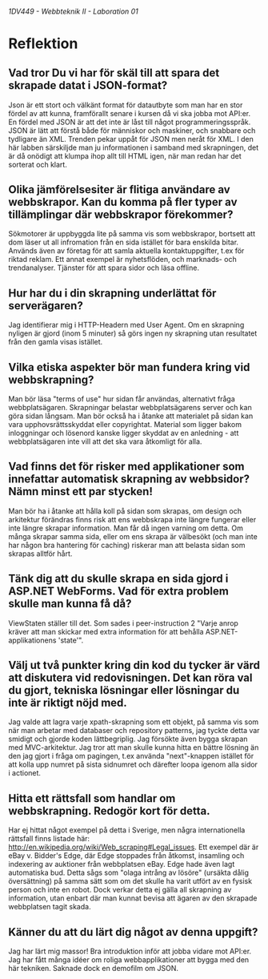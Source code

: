 <h6>1DV449 - Webbteknik II - Laboration 01</h6>
<h1>Reflektion</h1>
<h2>Vad tror Du vi har för skäl till att spara det skrapade datat i JSON-format?</h2>
<p>
Json är ett stort och välkänt format för datautbyte som man har en stor fördel av att kunna, framförallt senare i kursen då vi ska jobba mot API:er. En fördel med JSON är att det inte är låst till något programmeringsspråk. JSON är lätt att förstå både för människor och maskiner, och snabbare och tydligare än XML. Trenden pekar uppåt för JSON men neråt för XML. I den här labben särskiljde man ju informationen i samband med skrapningen, det är då onödigt att klumpa ihop allt till HTML igen, när man redan har det sorterat och klart.
</p>
<h2>Olika jämförelsesiter är flitiga användare av webbskrapor. Kan du komma på fler typer av tillämplingar där webbskrapor förekommer?</h2>
<p>
Sökmotorer är uppbyggda lite på samma vis som webbskrapor, bortsett att dom läser ut all infromation från en sida istället för bara enskilda bitar. Används även av företag för att samla aktuella kontaktuppgifter, t.ex för riktad reklam. Ett annat exempel är nyhetsflöden, och marknads- och trendanalyser. Tjänster för att spara sidor och läsa offline.
</p>
<h2>Hur har du i din skrapning underlättat för serverägaren?</h2>
<p>
Jag identifierar mig i HTTP-Headern med User Agent. Om en skrapning nyligen är gjord (inom 5 minuter) så görs ingen ny skrapning utan resultatet från den gamla visas istället.
</p>
<h2>Vilka etiska aspekter bör man fundera kring vid webbskrapning?</h2>
<p>
Man bör läsa "terms of use" hur sidan får användas, alternativt fråga webbplatsägaren. Skrapningar belastar webbplatsägarens server och kan göra sidan långsam. Man bör också ha i åtanke att materialet på sidan kan vara upphovsrättsskyddat eller copyrightat. Material som ligger bakom inloggningar och lösenord kanske ligger skyddat av en anledning - att webbplatsägaren inte vill att det ska vara åtkomligt för alla.
</p>
<h2>Vad finns det för risker med applikationer som innefattar automatisk skrapning av webbsidor? Nämn minst ett par stycken!</h2>
<p>
Man bör ha i åtanke att hålla koll på sidan som skrapas, om design och arkitektur förändras finns risk att ens webbskrapa inte längre fungerar eller inte längre skrapar information. Man får då ingen varning om detta. Om många skrapar samma sida, eller om ens skrapa är välbesökt (och man inte har någon bra hantering för caching) riskerar man att belasta sidan som skrapas alltför hårt.
</p>
<h2>Tänk dig att du skulle skrapa en sida gjord i ASP.NET WebForms. Vad för extra problem skulle man kunna få då?</h2>
<p>
ViewStaten ställer till det. Som sades i peer-instruction 2 "Varje anrop kräver att man skickar med extra information för att behålla ASP.NET-applikationens 'state'".
</p>
<h2>Välj ut två punkter kring din kod du tycker är värd att diskutera vid redovisningen. Det kan röra val du gjort, tekniska lösningar eller lösningar du inte är riktigt nöjd med.</h2>
<p>
Jag valde att lagra varje xpath-skrapning som ett objekt, på samma vis som när man arbetar med databaser och repository patterns, jag tyckte detta var smidigt och gjorde koden lättbegriplig. Jag försökte även bygga skrapan med MVC-arkitektur. Jag tror att man skulle kunna hitta en bättre lösning än den jag gjort i fråga om pagingen, t.ex använda "next"-knappen istället för att kolla upp numret på sista sidnumret och därefter loopa igenom alla sidor i actionet.
</p>
<h2>Hitta ett rättsfall som handlar om webbskrapning. Redogör kort för detta.</h2>
<p>
Har ej hittat något exempel på detta i Sverige, men några internationella rättsfall finns listade här: <a href="http://en.wikipedia.org/wiki/Web_scraping#Legal_issues">http://en.wikipedia.org/wiki/Web_scraping#Legal_issues</a>. Ett exempel där är eBay v. Bidder's Edge, där Edge stoppades från åtkomst, insamling och indexering av auktioner från webbplatsen eBay. Edge hade även lagt automatiska bud. Detta sågs som "olaga intrång av lösöre" (ursäkta dålig översättning) på samma sätt som om det skulle ha varit utfört av en fysisk person och inte en robot. Dock verkar detta ej gälla all skrapning av information, utan enbart där man kunnat bevisa att ägaren av den skrapade webbplatsen tagit skada.
</p>
<h2>Känner du att du lärt dig något av denna uppgift?</h2>
<p>
Jag har lärt mig massor! Bra introduktion inför att jobba vidare mot API:er. Jag har fått många idéer om roliga webbapplikationer att bygga med den här tekniken. Saknade dock en demofilm om JSON.
</p>

